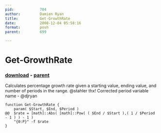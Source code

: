 ```yaml
---
pid:            704
author:         Damien Ryan
title:          Get-GrowthRate
date:           2008-12-04 05:58:16
format:         posh
parent:         699

---
```


# Get-GrowthRate

### [download](Scripts\704.ps1) - [parent](Scripts\699.md)

Calculates percentage growth rate given a starting value, ending value, and number of periods in the range.  @stahler thx!
Corrected period variable name - @djryan

```posh
function Get-GrowthRate {
	param( $Start, $End, $Period ) 
@@	$rate = [math]::Abs( [math]::Pow( ( $End / $Start ),( 1 / $Period - 1 ) ) - 1 )
	"{0:P}" -f $rate
}
```
